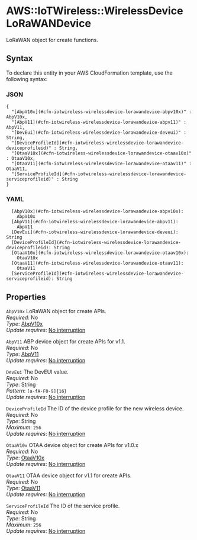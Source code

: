 # AWS::IoTWireless::WirelessDevice LoRaWANDevice<a name="aws-properties-iotwireless-wirelessdevice-lorawandevice"></a>

LoRaWAN object for create functions\.

## Syntax<a name="aws-properties-iotwireless-wirelessdevice-lorawandevice-syntax"></a>

To declare this entity in your AWS CloudFormation template, use the following syntax:

### JSON<a name="aws-properties-iotwireless-wirelessdevice-lorawandevice-syntax.json"></a>

```
{
  "[AbpV10x](#cfn-iotwireless-wirelessdevice-lorawandevice-abpv10x)" : AbpV10x,
  "[AbpV11](#cfn-iotwireless-wirelessdevice-lorawandevice-abpv11)" : AbpV11,
  "[DevEui](#cfn-iotwireless-wirelessdevice-lorawandevice-deveui)" : String,
  "[DeviceProfileId](#cfn-iotwireless-wirelessdevice-lorawandevice-deviceprofileid)" : String,
  "[OtaaV10x](#cfn-iotwireless-wirelessdevice-lorawandevice-otaav10x)" : OtaaV10x,
  "[OtaaV11](#cfn-iotwireless-wirelessdevice-lorawandevice-otaav11)" : OtaaV11,
  "[ServiceProfileId](#cfn-iotwireless-wirelessdevice-lorawandevice-serviceprofileid)" : String
}
```

### YAML<a name="aws-properties-iotwireless-wirelessdevice-lorawandevice-syntax.yaml"></a>

```
  [AbpV10x](#cfn-iotwireless-wirelessdevice-lorawandevice-abpv10x):
    AbpV10x
  [AbpV11](#cfn-iotwireless-wirelessdevice-lorawandevice-abpv11):
    AbpV11
  [DevEui](#cfn-iotwireless-wirelessdevice-lorawandevice-deveui): String
  [DeviceProfileId](#cfn-iotwireless-wirelessdevice-lorawandevice-deviceprofileid): String
  [OtaaV10x](#cfn-iotwireless-wirelessdevice-lorawandevice-otaav10x):
    OtaaV10x
  [OtaaV11](#cfn-iotwireless-wirelessdevice-lorawandevice-otaav11):
    OtaaV11
  [ServiceProfileId](#cfn-iotwireless-wirelessdevice-lorawandevice-serviceprofileid): String
```

## Properties<a name="aws-properties-iotwireless-wirelessdevice-lorawandevice-properties"></a>

`AbpV10x` <a name="cfn-iotwireless-wirelessdevice-lorawandevice-abpv10x"></a>
LoRaWAN object for create APIs\.  
_Required_: No  
_Type_: [AbpV10x](aws-properties-iotwireless-wirelessdevice-abpv10x.md)  
_Update requires_: [No interruption](https://docs.aws.amazon.com/AWSCloudFormation/latest/UserGuide/using-cfn-updating-stacks-update-behaviors.html#update-no-interrupt)

`AbpV11` <a name="cfn-iotwireless-wirelessdevice-lorawandevice-abpv11"></a>
ABP device object for create APIs for v1\.1\.  
_Required_: No  
_Type_: [AbpV11](aws-properties-iotwireless-wirelessdevice-abpv11.md)  
_Update requires_: [No interruption](https://docs.aws.amazon.com/AWSCloudFormation/latest/UserGuide/using-cfn-updating-stacks-update-behaviors.html#update-no-interrupt)

`DevEui` <a name="cfn-iotwireless-wirelessdevice-lorawandevice-deveui"></a>
The DevEUI value\.  
_Required_: No  
_Type_: String  
_Pattern_: `[a-fA-F0-9]{16}`  
_Update requires_: [No interruption](https://docs.aws.amazon.com/AWSCloudFormation/latest/UserGuide/using-cfn-updating-stacks-update-behaviors.html#update-no-interrupt)

`DeviceProfileId` <a name="cfn-iotwireless-wirelessdevice-lorawandevice-deviceprofileid"></a>
The ID of the device profile for the new wireless device\.  
_Required_: No  
_Type_: String  
_Maximum_: `256`  
_Update requires_: [No interruption](https://docs.aws.amazon.com/AWSCloudFormation/latest/UserGuide/using-cfn-updating-stacks-update-behaviors.html#update-no-interrupt)

`OtaaV10x` <a name="cfn-iotwireless-wirelessdevice-lorawandevice-otaav10x"></a>
OTAA device object for create APIs for v1\.0\.x  
_Required_: No  
_Type_: [OtaaV10x](aws-properties-iotwireless-wirelessdevice-otaav10x.md)  
_Update requires_: [No interruption](https://docs.aws.amazon.com/AWSCloudFormation/latest/UserGuide/using-cfn-updating-stacks-update-behaviors.html#update-no-interrupt)

`OtaaV11` <a name="cfn-iotwireless-wirelessdevice-lorawandevice-otaav11"></a>
OTAA device object for v1\.1 for create APIs\.  
_Required_: No  
_Type_: [OtaaV11](aws-properties-iotwireless-wirelessdevice-otaav11.md)  
_Update requires_: [No interruption](https://docs.aws.amazon.com/AWSCloudFormation/latest/UserGuide/using-cfn-updating-stacks-update-behaviors.html#update-no-interrupt)

`ServiceProfileId` <a name="cfn-iotwireless-wirelessdevice-lorawandevice-serviceprofileid"></a>
The ID of the service profile\.  
_Required_: No  
_Type_: String  
_Maximum_: `256`  
_Update requires_: [No interruption](https://docs.aws.amazon.com/AWSCloudFormation/latest/UserGuide/using-cfn-updating-stacks-update-behaviors.html#update-no-interrupt)
